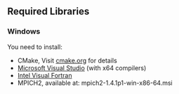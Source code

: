 ## Required Libraries

### Windows
You need to install: 
<ul>
<li>CMake, Visit <a href="http://www.cmake.org/"target="_blank"> cmake.org</a> for details</li>
<li><a href="http://www.visualstudio.com/"target="_blank"> Microsoft Visual Studio</a> (with x64 compilers)</li>
<li><a href="https://software.intel.com/en-us/fortran-compilers"target="_blank"> Intel Visual Fortran</a></li>
<li>MPICH2, available at: mpich2-1.4.1p1-win-x86-64.msi</li>
</ul>